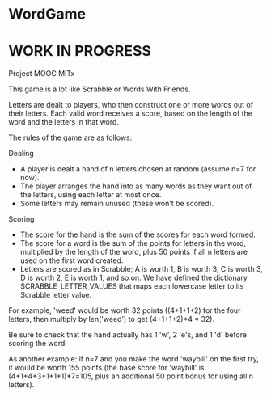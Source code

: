 # WordGame
# WORK IN PROGRESS
Project MOOC MITx

This game is a lot like Scrabble or Words With Friends.

Letters are dealt to players, who then construct one or more words out of
their letters. Each valid word receives a score, based on the length of 
the word and the letters in that word.

The rules of the game are as follows:

Dealing
- A player is dealt a hand of n letters chosen at random (assume n=7 for now).
- The player arranges the hand into as many words as they want out of the 
  letters, using each letter at most once.
- Some letters may remain unused (these won't be scored).

Scoring
- The score for the hand is the sum of the scores for each word formed.
- The score for a word is the sum of the points for letters in the word, multiplied
  by the length of the word, plus 50 points if all n letters are used on the first
  word created.
- Letters are scored as in Scrabble; A is worth 1, B is worth 3, C is worth 3,
  D is worth 2, E is worth 1, and so on. 
  We have defined the dictionary SCRABBLE_LETTER_VALUES that maps each 
  lowercase letter to its Scrabble letter value.

For example, 'weed' would be worth 32 points ((4+1+1+2) for the four letters,
then multiply by len('weed') to get (4+1+1+2)*4 = 32). 

Be sure to check that the hand actually has 1 'w', 2 'e's, and 1 'd' before
scoring the word!

As another example:
    if n=7 and you make the word 'waybill' on the first try, 
        it would be worth 155 points (the base score for 'waybill' is 
        (4+1+4+3+1+1+1)*7=105, plus an additional 50 point bonus for using 
        all n letters).
